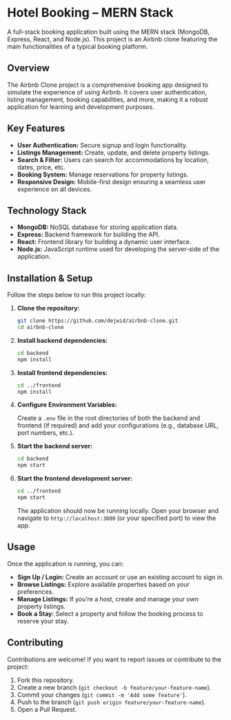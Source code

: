# Hotel Booking – MERN Stack 

A full-stack booking application built using the MERN stack (MongoDB, Express, React, and Node.js). This project is an Airbnb clone featuring the main functionalities of a typical booking platform.

## Overview

The Airbnb Clone project is a comprehensive booking app designed to simulate the experience of using Airbnb. It covers user authentication, listing management, booking capabilities, and more, making it a robust application for learning and development purposes.

## Key Features

- **User Authentication:** Secure signup and login functionality.
- **Listings Management:** Create, update, and delete property listings.
- **Search & Filter:** Users can search for accommodations by location, dates, price, etc.
- **Booking System:** Manage reservations for property listings.
- **Responsive Design:** Mobile-first design ensuring a seamless user experience on all devices.

## Technology Stack

- **MongoDB:** NoSQL database for storing application data.
- **Express:** Backend framework for building the API.
- **React:** Frontend library for building a dynamic user interface.
- **Node.js:** JavaScript runtime used for developing the server-side of the application.

## Installation & Setup

Follow the steps below to run this project locally:

1. **Clone the repository:**

   ```bash
   git clone https://github.com/dejwid/airbnb-clone.git
   cd airbnb-clone
   ```

2. **Install backend dependencies:**

   ```bash
   cd backend
   npm install
   ```

3. **Install frontend dependencies:**

   ```bash
   cd ../frontend
   npm install
   ```

4. **Configure Environment Variables:**

   Create a `.env` file in the root directories of both the backend and frontend (if required) and add your configurations (e.g., database URL, port numbers, etc.).

5. **Start the backend server:**

   ```bash
   cd backend
   npm start
   ```

6. **Start the frontend development server:**

   ```bash
   cd ../frontend
   npm start
   ```

   The application should now be running locally. Open your browser and navigate to `http://localhost:3000` (or your specified port) to view the app.

## Usage

Once the application is running, you can:

- **Sign Up / Login:** Create an account or use an existing account to sign in.
- **Browse Listings:** Explore available properties based on your preferences.
- **Manage Listings:** If you’re a host, create and manage your own property listings.
- **Book a Stay:** Select a property and follow the booking process to reserve your stay.

## Contributing

Contributions are welcome! If you want to report issues or contribute to the project:

1. Fork this repository.
2. Create a new branch (`git checkout -b feature/your-feature-name`).
3. Commit your changes (`git commit -m 'Add some feature'`).
4. Push to the branch (`git push origin feature/your-feature-name`).
5. Open a Pull Request.

